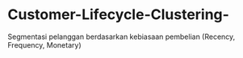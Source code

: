 # Customer-Lifecycle-Clustering-
Segmentasi pelanggan berdasarkan kebiasaan pembelian (Recency, Frequency, Monetary)
